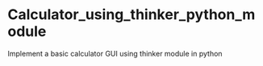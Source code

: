 # Calculator_using_thinker_python_module
Implement a basic calculator  GUI using thinker module in python
